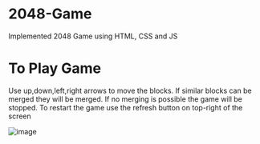 # 2048-Game
Implemented 2048 Game using HTML, CSS and JS

# To Play Game
Use up,down,left,right arrows to move the blocks. If similar blocks can be merged they will be merged.
If no merging is possible the game will be stopped.
To restart the game use the refresh button on top-right of the screen

![image](https://github.com/DineshKatravath/2048-Game/assets/102966653/762e3ff8-272f-4ca7-917c-cc2d1c0db56a)

